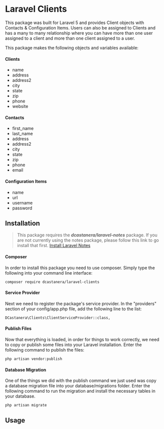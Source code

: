 # Laravel Clients

This package was built for Laravel 5 and provides Client objects with Contacts &
Configuration Items. Users can also be assigned to Clients and has a many to
many relationship where you can have more than one user assigned to a client and
more than one client assigned to a user.  

This package makes the following objects and variables available:  

#### Clients
- name  
- address
- address2
- city
- state
- zip
- phone
- website

#### Contacts
- first_name  
- last_name
- address
- address2
- city
- state
- zip
- phone
- email

#### Configuration Items
- name  
- url
- username
- password

## Installation

>This package requires the _**dcastanera/laravel-notes**_ package. If you are not currently using the notes package, please follow this link to go install that first. [Install Laravel Notes](https://github.com/dcastanera/laravel-notes/blob/master/README.md)

#### Composer
In order to install this package you need to use composer. Simply type the
following into your command line interface:


    composer require dcastanera/laravel-clients

#### Service Provider
Next we need to register the package's service provider. In the "providers"
section of your config/app.php file, add the following line to the list:


    DCastanera\Clients\ClientServiceProvider::class,


#### Publish Files
Now that everything is loaded, in order for things to work correctly, we need to
copy or publish some files into your Laravel installation. Enter the following
command to publish the files:


    php artisan vendor:publish


#### Database Migration
One of the things we did with the publish command we just used was copy a database
migration file into your database/migrations folder. Enter the following command
to run the migration and install the necessary tables in your database.


    php artisan migrate


## Usage
